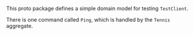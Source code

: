 This proto package defines a simple domain model for testing `TestClient`.

There is one command called `Ping`, which is handled by the `Tennis` aggregate.
